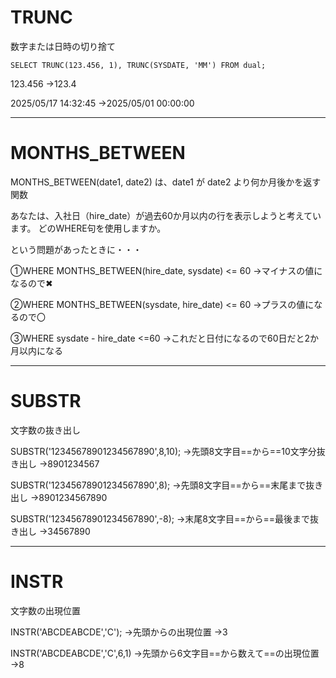 # TRUNC

数字または日時の切り捨て

`SELECT TRUNC(123.456, 1), TRUNC(SYSDATE, 'MM') FROM dual;`

123.456
→123.4

2025/05/17 14:32:45
→2025/05/01 00:00:00

---
# MONTHS_BETWEEN

MONTHS_BETWEEN(date1, date2) は、date1 が date2 より何か月後かを返す関数

あなたは、入社日（hire_date）が過去60か月以内の行を表示しようと考えています。 
どのWHERE句を使用しますか。

という問題があったときに・・・

①WHERE MONTHS_BETWEEN(hire_date, sysdate) <= 60
→マイナスの値になるので✖

②WHERE MONTHS_BETWEEN(sysdate, hire_date) <= 60
→プラスの値になるので〇

③WHERE sysdate - hire_date <=60
→これだと日付になるので60日だと2か月以内になる

---
# SUBSTR

文字数の抜き出し

SUBSTR('12345678901234567890',8,10);
→先頭8文字目==から==10文字分抜き出し
→8901234567

SUBSTR('12345678901234567890',8);
→先頭8文字目==から==末尾まで抜き出し
→8901234567890

SUBSTR('12345678901234567890',-8);
→末尾8文字目==から==最後まで抜き出し
→34567890

---
# INSTR

文字数の出現位置

INSTR('ABCDEABCDE','C');
→先頭からの出現位置
→3

INSTR('ABCDEABCDE','C',6,1)
→先頭から6文字目==から数えて==の出現位置
→8